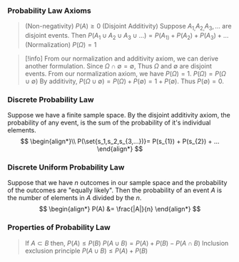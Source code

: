 ### Probability Law Axioms
> (Non-negativity) $P(A) \geq 0$
> (Disjoint Additivity) Suppose $A_{1,}A_{2,}A_3,...$ are disjoint events. Then $P(A_{1}\cup A_{2} \cup A_{3} \cup ...) = P(A_{1)} + P(A_{2}) + P(A_{3}) +  ...$
> (Normalization) $P(\Omega) = 1$

>[!info] 
>From our normalization and additivity axiom, we can derive another formulation.
>Since $\Omega \cap \emptyset = \emptyset$, Thus $\Omega$ and $\emptyset$ are disjoint events.
>From our normalization axiom, we have $P(\Omega) = 1$.
>$P(\Omega) =P(\Omega \cup \emptyset)$ By additivity, $P(\Omega \cup \emptyset) = P(\Omega) + P(\emptyset) = 1 + P(\emptyset)$. Thus $P(\emptyset) = 0$.

### Discrete Probability Law
Suppose we have a finite sample space. By the disjoint additivity axiom,  the probability of any event, is the sum of the probability of it's individual elements.
$$
\begin{align*}\\
 P(\set{s_1,s_2,s_{3,...})}= P(s_{1}) + P(s_{2}) + ...
\end{align*}
$$
### Discrete Uniform Probability Law
Suppose that we have $n$ outcomes in our sample space and the probability of the outcomes are "equally likely". Then the probability of  an event $A$ is the number of elements in $A$ divided by the $n$.
$$
\begin{align*}
P(A) &= \frac{|A|}{n}
\end{align*}
$$
### Properties of Probability Law
> If $A \subset B$ then, $P(A) \leq P(B)$ 
> $P(A \cup B) = P(A) + P(B) - P(A \cap B)$ Inclusion exclusion principle
> $P(A \cup B) \leq P(A) + P(B)$